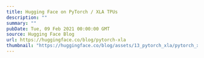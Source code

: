```yaml
---
title: Hugging Face on PyTorch / XLA TPUs
description: ""
summary: ""
pubDate: Tue, 09 Feb 2021 00:00:00 GMT
source: Hugging Face Blog
url: https://huggingface.co/blog/pytorch-xla
thumbnail: "https://huggingface.co/blog/assets/13_pytorch_xla/pytorch_xla_thumbnail.png"
---
```


